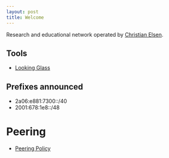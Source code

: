 ```yaml
---
layout: post
title: Welcome
---
```


Research and educational network operated by [Christian Elsen](https://chris.elsen.xyz).

## Tools

- [Looking Glass](https://lg.as213151.net)

## Prefixes announced

- 2a06:e881:7300::/40
- 2001:678:1e8::/48

# Peering

- [Peering Policy](/policy/)
